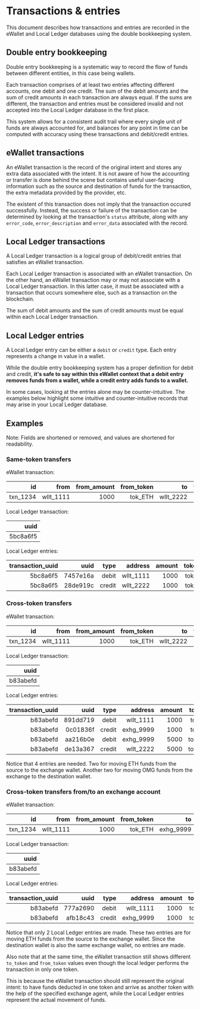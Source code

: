 # Transactions & entries

This document describes how transactions and entries are recorded in the eWallet and Local Ledger
databases using the double bookkeeping system.

## Double entry bookkeeping

Double entry bookkeeping is a systematic way to record the flow of funds between
different entities, in this case being wallets.

Each transaction comprises of at least two entries affecting different accounts, one debit
and one credit. The sum of the debit amounts and the sum of credit amounts in each transaction
are always equal. If the sums are different, the transaction and entries must be considered
invalid and not accepted into the Local Ledger database in the first place.

This system allows for a consistent audit trail where every single unit of funds are always
accounted for, and balances for any point in time can be computed with accuracy using these
transactions and debit/credit entries.

## eWallet transactions

An eWallet transaction is the record of the original intent and stores any extra data associated
with the intent. It is not aware of how the accounting or transfer is done behind the scene but
contains useful user-facing information such as the source and destination of funds for the
transaction, the extra metadata provided by the provider, etc.

The existent of this transaction does not imply that the transaction occured successfully.
Instead, the success or failure of the transaction can be determined by looking at
the transaction's `status` attribute, along with any `error_code`, `error_description`
and `error_data` associated with the record.

## Local Ledger transactions

A Local Ledger transaction is a logical group of debit/credit entries that satisfies
an eWallet transaction.

Each Local Ledger transaction is associated with an eWallet transaction. On the other hand,
an eWallet transaction may or may not associate with a Local Ledger transaction.
In this latter case, it must be associated with a transaction that occurs somewhere else,
such as a transaction on the blockchain.

The sum of debit amounts and the sum of credit amounts must be equal within each Local Ledger
transaction.

## Local Ledger entries

A Local Ledger entry can be either a `debit` or `credit` type. Each entry represents a change
in value in a wallet.

While the double entry bookkeeping system has a proper definition for debit and credit,
**it's safe to say within this eWallet context that a debit entry removes funds from a wallet,
while a credit entry adds funds to a wallet.**

In some cases, looking at the entries alone may be counter-intuitive. The examples below
highlight some intuitive and counter-intuitive records that may arise in your Local Ledger
database.

## Examples

Note: Fields are shortened or removed, and values are shortened for readability.

### Same-token transfers

eWallet transaction:

|    id    |      from | from_amount | from_token |        to | to_amount | to_token | exchange_wallet |  status | ledger_uuid |
|    ----: |     ----: |       ----: |      ----: |     ----: |     ----: |    ----: |           ----: |   ----: |       ----: |
| txn_1234 | wllt_1111 |        1000 |    tok_ETH | wllt_2222 |      1000 |  tok_ETH |          *NULL* | success |    5bc8a6f5 |

Local Ledger transaction:

|     uuid |
|    ----: |
| 5bc8a6f5 |

Local Ledger entries:

| transaction_uuid |     uuid |   type |   address | amount | token_id |
|            ----: |     ---: |   ---: |      ---: |   ---: |     ---: |
|         5bc8a6f5 | 7457e16a |  debit | wllt_1111 |   1000 |  tok_ETH |
|         5bc8a6f5 | 28de919c | credit | wllt_2222 |   1000 |  tok_ETH |

### Cross-token transfers

eWallet transaction:

|    id    |      from | from_amount | from_token |        to | to_amount | to_token | exchange_wallet |  status | ledger_uuid |
|    ----: |     ----: |       ----: |      ----: |     ----: |     ----: |    ----: |           ----: |   ----: |       ----: |
| txn_1234 | wllt_1111 |        1000 |    tok_ETH | wllt_2222 |      5000 |  tok_OMG |       exhg_9999 | success |    b83abefd |

Local Ledger transaction:

|     uuid |
|    ----: |
| b83abefd |

Local Ledger entries:

| transaction_uuid |     uuid |   type |   address | amount | token_id |
|            ----: |     ---: |   ---: |      ---: |   ---: |     ---: |
|         b83abefd | 891dd719 |  debit | wllt_1111 |   1000 |  tok_ETH |
|         b83abefd | 0c01836f | credit | exhg_9999 |   1000 |  tok_ETH |
|         b83abefd | aa216b0e |  debit | exhg_9999 |   5000 |  tok_OMG |
|         b83abefd | de13a367 | credit | wllt_2222 |   5000 |  tok_OMG |

Notice that 4 entries are needed. Two for moving ETH funds from the source to the exchange wallet.
Another two for moving OMG funds from the exchange to the destination wallet.

### Cross-token transfers from/to an exchange account

eWallet transaction:

|    id    |      from | from_amount | from_token |        to | to_amount | to_token | exchange_wallet |  status | ledger_uuid |
|    ----: |     ----: |       ----: |      ----: |     ----: |     ----: |    ----: |           ----: |   ----: |       ----: |
| txn_1234 | wllt_1111 |        1000 |    tok_ETH | exhg_9999 |      5000 |  tok_OMG |       exhg_9999 | success |    b83abefd |

Local Ledger transaction:

|     uuid |
|    ----: |
| b83abefd |

Local Ledger entries:

| transaction_uuid |     uuid |   type |   address | amount | token_id |
|            ----: |     ---: |   ---: |      ---: |   ---: |     ---: |
|         b83abefd | 777a2690 |  debit | wllt_1111 |   1000 |  tok_ETH |
|         b83abefd | afb18c43 | credit | exhg_9999 |   1000 |  tok_ETH |

Notice that only 2 Local Ledger entries are made. These two entries are for moving ETH funds from
the source to the exchange wallet. Since the destination wallet is also the same exchange wallet,
no entries are made.

Also note that at the same time, the eWallet transaction still shows different `to_token` and
`from_token` values even though the local ledger performs the transaction in only one token.

This is because the eWallet transaction should still represent the original intent: to have funds
deducted in one token and arrive as another token with the help of the specified exchange agent,
while the Local Ledger entries represent the actual movement of funds.
